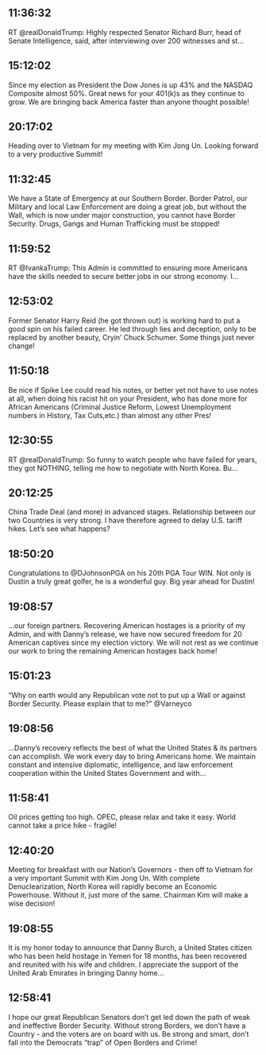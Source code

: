 ## 11:36:32
RT @realDonaldTrump: Highly respected Senator Richard Burr, head of Senate Intelligence, said, after interviewing over 200 witnesses and st…
## 15:12:02
Since my election as President the Dow Jones is up 43% and the NASDAQ Composite almost 50%. Great news for your 401(k)s as they continue to grow. We are bringing back America faster than anyone thought possible!
## 20:17:02
Heading over to Vietnam for my meeting with Kim Jong Un. Looking forward to a very productive Summit!
## 11:32:45
We have a State of Emergency at our Southern Border. Border Patrol, our Military and local Law Enforcement are doing a great job, but without the Wall, which is now under major construction, you cannot have Border Security. Drugs, Gangs and Human Trafficking must be stopped!
## 11:59:52
RT @IvankaTrump: This Admin is committed to ensuring more Americans have the skills needed to secure better jobs in our strong economy.  I…
## 12:53:02
Former Senator Harry Reid (he got thrown out) is working hard to put a good spin on his failed career. He led through lies and deception, only to be replaced by another beauty, Cryin’ Chuck Schumer. Some things just never change!
## 11:50:18
Be nice if Spike Lee could read his notes, or better yet not have to use notes at all, when doing his racist hit on your President, who has done more for African Americans (Criminal Justice Reform, Lowest Unemployment numbers in History, Tax Cuts,etc.) than almost any other Pres!
## 12:30:55
RT @realDonaldTrump: So funny to watch people who have failed for years, they got NOTHING, telling me how to negotiate with North Korea. Bu…
## 20:12:25
China Trade Deal (and more) in advanced stages. Relationship between our two Countries is very strong. I have therefore agreed to delay U.S. tariff hikes. Let’s see what happens?
## 18:50:20
Congratulations to @DJohnsonPGA on his 20th PGA Tour WIN. Not only is Dustin a truly great golfer, he is a wonderful guy. Big year ahead for Dustin!
## 19:08:57
...our foreign partners. Recovering American hostages is a priority of my Admin, and with Danny’s release, we have now secured freedom for 20 American captives since my election victory. We will not rest as we continue our work to bring the remaining American hostages back home!
## 15:01:23
“Why on earth would any Republican vote not to put up a Wall or against Border Security. Please explain that to me?” @Varneyco
## 19:08:56
...Danny’s recovery reflects the best of what the United States &amp; its partners can accomplish.
We work every day to bring Americans home. We maintain constant and intensive diplomatic, intelligence, and law enforcement cooperation within the United States Government and with...
## 11:58:41
Oil prices getting too high. OPEC, please relax and take it easy. World cannot take a price hike - fragile!
## 12:40:20
Meeting for breakfast with our Nation’s Governors - then off to Vietnam for a very important Summit with Kim Jong Un. With complete Denuclearization, North Korea will rapidly become an Economic Powerhouse. Without it, just more of the same. Chairman Kim will make a wise decision!
## 19:08:55
It is my honor today to announce that Danny Burch, a United States citizen who has been held hostage in Yemen for 18 months, has been recovered and reunited with his wife and children. I appreciate the support of the United Arab Emirates in bringing Danny home...
## 12:58:41
I hope our great Republican Senators don’t get led down the path of weak and ineffective Border Security. Without strong Borders, we don’t have a Country - and the voters are on board with us. Be strong and smart, don’t fall into the Democrats “trap” of Open Borders and Crime!
